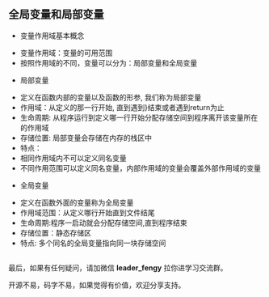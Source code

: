 ## 全局变量和局部变量

- 变量作用域基本概念

+ 变量作用域：变量的可用范围
+ 按照作用域的不同，变量可以分为：局部变量和全局变量

- 局部变量

+ 定义在函数内部的变量以及函数的形参, 我们称为局部变量
+ 作用域：从定义的那一行开始, 直到遇到}结束或者遇到return为止
+ 生命周期: 从程序运行到定义哪一行开始分配存储空间到程序离开该变量所在的作用域
+ 存储位置: 局部变量会存储在内存的栈区中
+ 特点：
+ 相同作用域内不可以定义同名变量
+ 不同作用范围可以定义同名变量，内部作用域的变量会覆盖外部作用域的变量

- 全局变量

+ 定义在函数外面的变量称为全局变量
+ 作用域范围：从定义哪行开始直到文件结尾
+ 生命周期:程序一启动就会分配存储空间,直到程序结束
+ 存储位置：静态存储区
+ 特点: 多个同名的全局变量指向同一块存储空间

## 

最后，如果有任何疑问，请加微信 **leader_fengy** 拉你进学习交流群。

开源不易，码字不易，如果觉得有价值，欢迎分享支持。